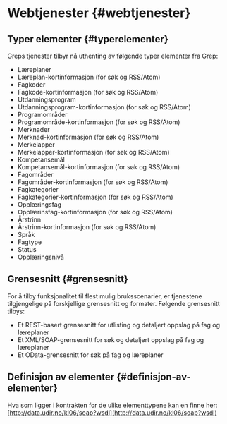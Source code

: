 # Webtjenester {#webtjenester}

## Typer elementer {#typerelementer}

Greps tjenester tilbyr nå uthenting av følgende typer elementer fra Grep:

*   Læreplaner
*   Læreplan-kortinformasjon (for søk og RSS/Atom)
*   Fagkoder
*   Fagkode-kortinformasjon (for søk og RSS/Atom)
*   Utdanningsprogram
*   Utdanningsprogram-kortinformasjon (for søk og RSS/Atom)
*   Programområder
*   Programområde-kortinformasjon (for søk og RSS/Atom)
*   Merknader
*   Merknad-kortinformasjon (for søk og RSS/Atom)
*   Merkelapper
*   Merkelapper-kortinformasjon (for søk og RSS/Atom)
*   Kompetansemål
*   Kompetansemål-kortinformasjon (for søk og RSS/Atom)
*   Fagområder
*   Fagområder-kortinformasjon (for søk og RSS/Atom)
*   Fagkategorier
*   Fagkategorier-kortinformasjon (for søk og RSS/Atom)
*   Opplæringsfag
*   Opplærinsfag-kortinformasjon (for søk og RSS/Atom)
*   Årstrinn
*   Årstrinn-kortinformasjon (for søk og RSS/Atom)
*   Språk
*   Fagtype
*   Status
*   Opplæringsnivå

## Grensesnitt {#grensesnitt}

For å tilby funksjonalitet til flest mulig bruksscenarier, er tjenestene tilgjengelige på forskjellige grensesnitt og formater. Følgende grensesnitt tilbys:

*   Et REST-basert grensesnitt for utlisting og detaljert oppslag på fag og læreplaner
*   Et XML/SOAP-grensesnitt for søk og detaljert oppslag på fag og læreplaner
*   Et OData-grensesnitt for søk på fag og læreplaner

## Definisjon av elementer {#definisjon-av-elementer}

Hva som ligger i kontrakten for de ulike elementtypene kan en finne her: [http://data.udir.no/kl06/soap?wsdl](http://data.udir.no/kl06/soap?wsdl)